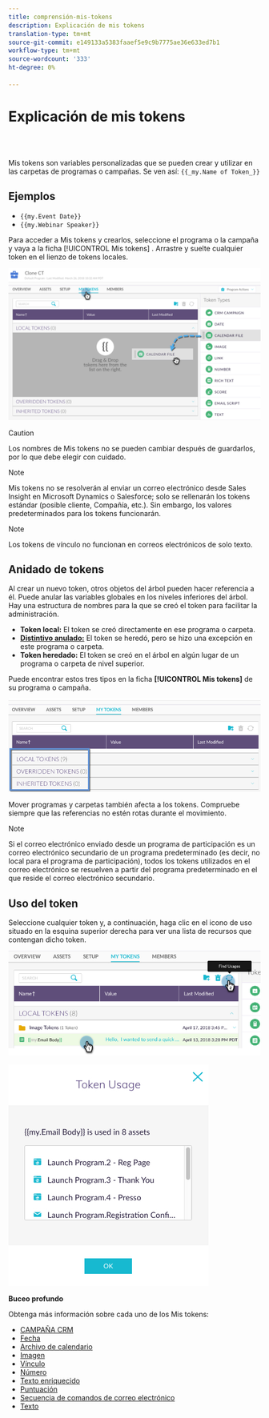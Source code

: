 ```yaml
---
title: comprensión-mis-tokens
description: Explicación de mis tokens
translation-type: tm+mt
source-git-commit: e149133a5383faaef5e9c9b7775ae36e633ed7b1
workflow-type: tm+mt
source-wordcount: '333'
ht-degree: 0%

---
```



# Explicación de mis tokens

<br> 

Mis tokens son variables personalizadas que se pueden crear y utilizar en las carpetas de programas o campañas. Se ven así: `{{_my.Name of Token_}}`

## Ejemplos

* `{{my.Event Date}}`
* `{{my.Webinar Speaker}}`

Para acceder a Mis tokens y crearlos, seleccione el programa o la campaña y vaya a la ficha [!UICONTROL Mis tokens] . Arrastre y suelte cualquier token en el lienzo de tokens  locales.

![Imagen uno](/help/sky/assets/my-tokens/understanding-my-tokens/understanding-my-tokens-1.png)

>[!CAUTION]
>
>Los nombres de Mis tokens no se pueden cambiar después de guardarlos, por lo que debe elegir con cuidado.

>[!NOTE]
>
>Mis tokens no se resolverán al enviar un correo electrónico desde Sales Insight en Microsoft Dynamics o Salesforce; solo se rellenarán los tokens estándar (posible cliente, Compañía, etc.). Sin embargo, los valores predeterminados para los tokens funcionarán.

>[!NOTE]
>
>Los tokens de vínculo no funcionan en correos electrónicos de solo texto.

## Anidado de tokens

Al crear un nuevo token, otros objetos del árbol pueden hacer referencia a él. Puede anular las variables globales en los niveles inferiores del árbol. Hay una estructura de nombres para la que se creó el token para facilitar la administración.

* **Token local:** El token se creó directamente en ese programa o carpeta.
* **[Distintivo anulado:](/help/sky/override-an-inherited-my-token.md)** El token se heredó, pero se hizo una excepción en este programa o carpeta.
* **Token heredado:** El token se creó en el árbol en algún lugar de un programa o carpeta de nivel superior.

Puede encontrar estos tres tipos en la ficha **[!UICONTROL Mis tokens]** de su programa o campaña.

![Imagen dos](/help/sky/assets/my-tokens/understanding-my-tokens/understanding-my-tokens-2.png)

Mover programas y carpetas también afecta a los tokens. Compruebe siempre que las referencias no estén rotas durante el movimiento.

>[!NOTE]
>
>Si el correo electrónico enviado desde un programa de participación es un correo electrónico secundario de un programa predeterminado (es decir, no local para el programa de participación), todos los tokens utilizados en el correo electrónico se resuelven a partir del programa predeterminado en el que reside el correo electrónico secundario.

## Uso del token

Seleccione cualquier token y, a continuación, haga clic en el icono de uso situado en la esquina superior derecha para ver una lista de recursos que contengan dicho token.

![Imagen tres](/help/sky/assets/my-tokens/understanding-my-tokens/understanding-my-tokens-3.png)

![Imagen Cuatro](/help/sky/assets/my-tokens/understanding-my-tokens/understanding-my-tokens-4.png)

**Buceo profundo**

Obtenga más información sobre cada uno de los Mis tokens:

* [CAMPAÑA CRM](/help/sky/my-token-crm-campaign.md)
* [Fecha](/help/sky/my-token-date.md)
* [Archivo de calendario](/help/sky/my-token-calendar-file.md)
* [Imagen](/help/sky/my-token-image.md)
* [Vínculo](/help/sky/my-token-link.md)
* [Número](/help/sky/my-token-number.md)
* [Texto enriquecido](/help/sky/my-token-rich-text.md)
* [Puntuación](/help/sky/my-token-score.md)
* [Secuencia de comandos de correo electrónico](/help/sky/my-token-email-script.md)
* [Texto](/help/sky/my-token-text.md)
